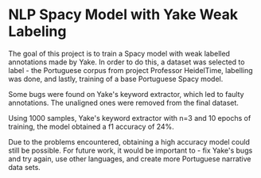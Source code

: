 # NLP Spacy Model with Yake Weak Labeling

The goal of this project is to train a Spacy model with weak labelled annotations made by Yake.
In order to do this, a dataset was selected to label - the Portuguese corpus from project Professor HeidelTime, labelling was done, and lastly, training of a base Portuguese Spacy model. 

Some bugs were found on Yake's keyword extractor, which led to faulty annotations. The unaligned ones were removed from the final dataset.

Using 1000 samples, Yake's keyword extractor with n=3 and 10 epochs of training, the model obtained a f1 accuracy of 24%.

Due to the problems encountered, obtaining a high accuracy model could still be possible.
For future work, it would be important to - fix Yake's bugs and try again, use other languages, and create more Portuguese narrative data sets.
